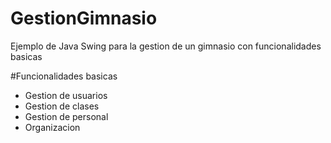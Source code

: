# GestionGimnasio
Ejemplo de Java Swing para la gestion de un gimnasio con funcionalidades basicas

#Funcionalidades basicas

- Gestion de usuarios
- Gestion de clases
- Gestion de personal
- Organizacion
